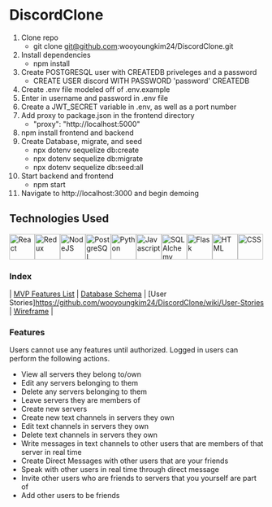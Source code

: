 # DiscordClone
1. Clone repo
     * git clone git@github.com:wooyoungkim24/DiscordClone.git
2. Install dependencies 
     * npm install
3. Create POSTGRESQL user with CREATEDB priveleges and a password
     * CREATE USER discord WITH PASSWORD 'password' CREATEDB
4. Create .env file modeled off of .env.example 
5. Enter in username and password in .env file
6. Create a JWT_SECRET variable in .env, as well as a port number
7. Add proxy to package.json in the frontend directory
     * "proxy": "http://localhost:5000"
8. npm install frontend and backend
9. Create Database, migrate, and seed
     * npx dotenv sequelize db:create
     * npx dotenv sequelize db:migrate
     * npx dotenv sequelize db:seed:all
10. Start backend and frontend
     * npm start <on both backend and frontend>
11. Navigate to http://localhost:3000 and begin demoing

## Technologies Used
<img src="https://upload.wikimedia.org/wikipedia/commons/thumb/a/a7/React-icon.svg/2300px-React-icon.svg.png" alt="React" width="50"/><img src="https://miro.medium.com/max/312/1*SRL22ADht1NU4LXUeU4YVg.png" alt="Redux" width="50"/><img src="https://pngset.com/images/node-js-nodejs-number-symbol-text-recycling-symbol-transparent-png-1383018.png" alt="NodeJS" width="50"/><img src="https://user-images.githubusercontent.com/24623425/36042969-f87531d4-0d8a-11e8-9dee-e87ab8c6a9e3.png" alt="PostgreSQL" width="50"/><img src="https://upload.wikimedia.org/wikipedia/commons/thumb/0/0a/Python.svg/1200px-Python.svg.png" alt="Python" width="50"/><img src="https://cdn.iconscout.com/icon/free/png-256/javascript-2752148-2284965.png" alt="Javascript" width="50"/><img src="https://lms.techxyte.com/assets/technologies-logos/274/3.png" alt="SQLAlchemy" width="50"/><img src="https://sooftware.io/static/13c286ed78e56cb5a139e269d8eaea5f/fe339/flask.png" alt="Flask" width="50"/><img src="https://cdn-icons-png.flaticon.com/512/732/732212.png" alt="HTML" width="50"/><img src="https://cdn4.iconfinder.com/data/icons/iconsimple-programming/512/css-512.png" alt="CSS" width="50"/>

### Index
| [MVP Features List](https://github.com/wooyoungkim24/DiscordClone/wiki/Features) | [Database Schema](https://github.com/wooyoungkim24/DiscordClone/wiki/Database-Schema) | [User Stories]https://github.com/wooyoungkim24/DiscordClone/wiki/User-Stories | [Wireframe](https://github.com/wooyoungkim24/DiscordClone/wiki/WireFrames) |


### Features
Users cannot use any features until authorized.
Logged in users can perform the following actions.

* View all servers they belong to/own
* Edit any servers belonging to them
* Delete any servers belonging to them
* Leave servers they are members of
* Create new servers
* Create new text channels in servers they own
* Edit text channels in servers they own
* Delete text channels in servers they own
* Write messages in text channels to other users that are members of that server in real time
* Create Direct Messages with other users that are your friends
* Speak with other users in real time through direct message
* Invite other users who are friends to servers that you yourself are part of
* Add other users to be friends
